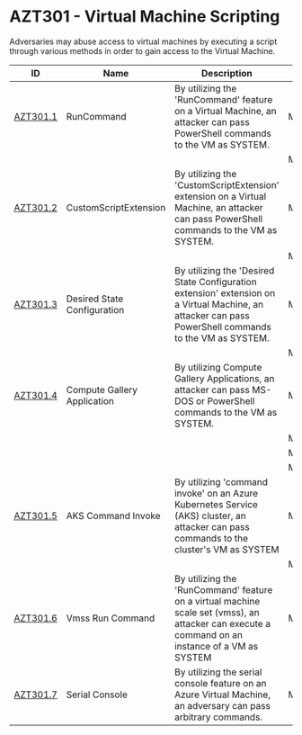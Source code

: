 # AZT301 - Virtual Machine Scripting

Adversaries may abuse access to virtual machines by executing a script through various methods in order to gain access to the Virtual Machine.


|ID                           |Name                     |Description                                                                                                                                                        |Action              |Resources  |
|-----------------------------|-------------------------|-------------------------------------------------------------------------------------------------------------------------------------------------------------------|--------------------|-----------|
|[AZT301.1](AZT301-1.md)      |RunCommand               |By utilizing the 'RunCommand' feature on a Virtual Machine, an attacker can pass PowerShell commands to the VM as SYSTEM.                                          |Microsoft.Compute/virtualMachines/runCommand/action|Virtual Machine|
|                             |                         |                                                                                                                                                                   |Microsoft.Compute/locations/runCommands/read|           |
|[AZT301.2](AZT301-2.md)      |CustomScriptExtension    |By utilizing the 'CustomScriptExtension' extension on a Virtual Machine, an attacker can pass PowerShell commands to the VM as SYSTEM.                             |Microsoft.Compute/virtualMachines/extensions/*|Virtual Machine|
|                             |                         |                                                                                                                                                                   |Microsoft.Compute/virtualMachines/write|           |
|[AZT301.3](AZT301-3.md)      |Desired State Configuration|By utilizing the 'Desired State Configuration extension' extension on a Virtual Machine, an attacker can pass PowerShell commands to the VM as SYSTEM.           |Microsoft.Compute/virtualMachines/extensions/*|Virtual Machine|
|                             |                         |                                                                                                                                                                   |Microsoft.Compute/virtualMachines/write|           |
|[AZT301.4](AZT301-4.md)      |Compute Gallery Application|By utilizing Compute Gallery Applications, an attacker can pass MS-DOS or PowerShell commands to the VM as SYSTEM.                                               |Microsoft.Compute/virtualMachines/write|Virtual Machine, Compute Gallery|
|                             |                         |                                                                                                                                                                   |Microsoft.Compute/galleries/write|           |
|                             |                         |                                                                                                                                                                   |Microsoft.Compute/galleries/applications/write|           |
|                             |                         |                                                                                                                                                                   |Microsoft.Compute/galleries/applications/versions/write|           |
|[AZT301.5](AZT301-5.md)      |AKS Command Invoke       |By utilizing 'command invoke' on an Azure Kubernetes Service (AKS) cluster, an attacker can pass commands to the cluster's VM as SYSTEM                            |Microsoft.ContainerService/managedClusters/runcommand/action|Azure Kubernetes Services|
|                             |                         |                                                                                                                                                                   |Microsoft.ContainerService/managedclusters/commandResults/read|           |
|[AZT301.6](AZT301-6.md)      |Vmss Run Command         |By utilizing the 'RunCommand' feature on a virtual machine scale set (vmss), an attacker can execute a command on an instance of a VM as SYSTEM                    |Microsoft.Compute/virtualMachineScaleSets/virtualMachines/runCommand/action| Virtual Machine Scale Sets   |
|[AZT301.7](AZT301-7.md)      |Serial Console           |By utilizing the serial console feature on an Azure Virtual Machine, an adversary can pass arbitrary commands.                                                     |Microsoft.SerialConsole/serialPorts/connect/action| Virtual Machine   |
